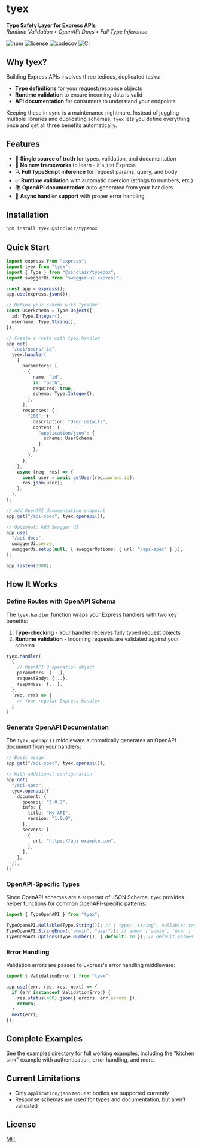 # tyex

**Type Safety Layer for Express APIs**  
_Runtime Validation • OpenAPI Docs • Full Type Inference_

![npm](https://img.shields.io/npm/v/tyex)
![license](https://img.shields.io/npm/l/tyex)
[![codecov](https://codecov.io/gh/casantosmu/tyex/graph/badge.svg?token=5IoSRdzqjN)](https://codecov.io/gh/casantosmu/tyex)
![CI](https://github.com/casantosmu/tyex/actions/workflows/pr-checks.yaml/badge.svg)

## Why tyex?

Building Express APIs involves three tedious, duplicated tasks:

- **Type definitions** for your request/response objects
- **Runtime validation** to ensure incoming data is valid
- **API documentation** for consumers to understand your endpoints

Keeping these in sync is a maintenance nightmare. Instead of juggling multiple libraries and duplicating schemas, `tyex` lets you define everything once and get all three benefits automatically.

## Features

- 🔄 **Single source of truth** for types, validation, and documentation
- 🚀 **No new frameworks** to learn - it's just Express
- 🔍 **Full TypeScript inference** for request params, query, and body
- ✅ **Runtime validation** with automatic coercion (strings to numbers, etc.)
- 📚 **OpenAPI documentation** auto-generated from your handlers
- 🔌 **Async handler support** with proper error handling

## Installation

```bash
npm install tyex @sinclair/typebox
```

## Quick Start

```typescript
import express from "express";
import tyex from "tyex";
import { Type } from "@sinclair/typebox";
import swaggerUi from "swagger-ui-express";

const app = express();
app.use(express.json());

// Define your schema with TypeBox
const UserSchema = Type.Object({
  id: Type.Integer(),
  username: Type.String(),
});

// Create a route with tyex.handler
app.get(
  "/api/users/:id",
  tyex.handler(
    {
      parameters: [
        {
          name: "id",
          in: "path",
          required: true,
          schema: Type.Integer(),
        },
      ],
      responses: {
        "200": {
          description: "User details",
          content: {
            "application/json": {
              schema: UserSchema,
            },
          },
        },
      },
    },
    async (req, res) => {
      const user = await getUser(req.params.id);
      res.json(user);
    },
  ),
);

// Add OpenAPI documentation endpoint
app.get("/api-spec", tyex.openapi());

// Optional: Add Swagger UI
app.use(
  "/api-docs",
  swaggerUi.serve,
  swaggerUi.setup(null, { swaggerOptions: { url: "/api-spec" } }),
);

app.listen(3000);
```

## How It Works

### Define Routes with OpenAPI Schema

The `tyex.handler` function wraps your Express handlers with two key benefits:

1. **Type-checking** - Your handler receives fully typed request objects
2. **Runtime validation** - Incoming requests are validated against your schema

```typescript
tyex.handler(
  {
    // OpenAPI 3 operation object
    parameters: [...],
    requestBody: {...},
    responses: {...},
  },
  (req, res) => {
    // Your regular Express handler
  }
)
```

### Generate OpenAPI Documentation

The `tyex.openapi()` middleware automatically generates an OpenAPI document from your handlers:

```typescript
// Basic usage
app.get("/api-spec", tyex.openapi());

// With additional configuration
app.get(
  "/api-spec",
  tyex.openapi({
    document: {
      openapi: "3.0.3",
      info: {
        title: "My API",
        version: "1.0.0",
      },
      servers: [
        {
          url: "https://api.example.com",
        },
      ],
    },
  }),
);
```

### OpenAPI-Specific Types

Since OpenAPI schemas are a superset of JSON Schema, `tyex` provides helper functions for common OpenAPI-specific patterns:

```typescript
import { TypeOpenAPI } from "tyex";

TypeOpenAPI.Nullable(Type.String()); // { type: 'string', nullable: true }
TypeOpenAPI.StringEnum(["admin", "user"]); // enum: ['admin', 'user']
TypeOpenAPI.Options(Type.Number(), { default: 10 }); // Default values with proper type inference
```

### Error Handling

Validation errors are passed to Express's error handling middleware:

```typescript
import { ValidationError } from "tyex";

app.use((err, req, res, next) => {
  if (err instanceof ValidationError) {
    res.status(400).json({ errors: err.errors });
    return;
  }
  next(err);
});
```

## Complete Examples

See the [examples directory](examples) for full working examples, including the "kitchen sink" example with authentication, error handling, and more.

## Current Limitations

- Only `application/json` request bodies are supported currently
- Response schemas are used for types and documentation, but aren't validated

## License

[MIT](LICENSE)
